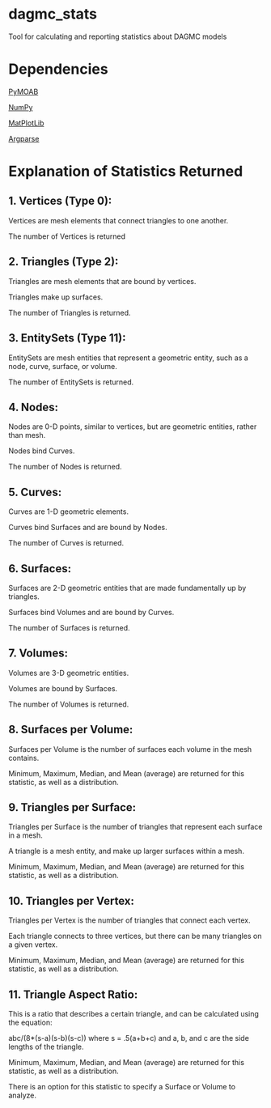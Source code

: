 # dagmc_stats
Tool for calculating and reporting statistics about DAGMC models

Dependencies
============

[PyMOAB](https://press3.mcs.anl.gov/sigma/moab-library/)

[NumPy](https://www.numpy.org/)

[MatPlotLib](https://matplotlib.org/)

[Argparse](https://docs.python.org/3/library/argparse.html)


Explanation of Statistics Returned
==================================
## 1. Vertices (Type 0):

Vertices are mesh elements that connect triangles to one another. 

The number of Vertices is returned


## 2. Triangles (Type 2):

Triangles are mesh elements that are bound by vertices. 

Triangles make up surfaces. 

The number of Triangles is returned.


## 3. EntitySets (Type 11):

EntitySets are mesh entities that represent a geometric entity, such as a node, curve, surface, or volume. 

The number of EntitySets is returned. 


## 4. Nodes:

Nodes are 0-D points, similar to vertices, but are geometric entities, rather than mesh. 

Nodes bind Curves. 

The number of Nodes is returned. 


## 5. Curves:

Curves are 1-D geometric elements. 

Curves bind Surfaces and are bound by Nodes. 

The number of Curves is returned. 


## 6. Surfaces:

Surfaces are 2-D geometric entities that are made fundamentally up by triangles. 

Surfaces bind Volumes and are bound by Curves. 

The number of Surfaces is returned. 


## 7. Volumes:

Volumes are 3-D geometric entities. 

Volumes are bound by Surfaces. 

The number of Volumes is returned. 


## 8. Surfaces per Volume:

Surfaces per Volume is the number of surfaces each volume in the mesh contains.

Minimum, Maximum, Median, and Mean (average) are returned for this statistic, as well as a distribution.


## 9. Triangles per Surface:

Triangles per Surface is the number of triangles that represent each surface in a mesh.

A triangle is a mesh entity, and make up larger surfaces within a mesh.

Minimum, Maximum, Median, and Mean (average) are returned for this statistic, as well as a distribution.


## 10. Triangles per Vertex:

Triangles per Vertex is the number of triangles that connect each vertex.

Each triangle connects to three vertices, but there can be many triangles on a given vertex.

Minimum, Maximum, Median, and Mean (average) are returned for this statistic, as well as a distribution.


## 11. Triangle Aspect Ratio:

This is a ratio that describes a certain triangle, and can be calculated using the equation:

abc/(8*(s-a)(s-b)(s-c)) where s = .5(a+b+c) and a, b, and c are the side lengths of the triangle. 

Minimum, Maximum, Median, and Mean (average) are returned for this statistic, as well as a distribution.

There is an option for this statistic to specify a Surface or Volume to analyze.
